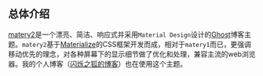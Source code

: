 ## 总体介绍

[matery2][1]是一个漂亮、简洁、响应式并采用`Material Design`设计的[Ghost][2]博客主题。`matery2`基于[Materialize][3]的CSS框架开发而成，相对于`matery1`而已，更强调移动优先的理念，对各种屏幕下的显示细节做了优化和处理，兼容主流的web浏览器。我的个人博客（[闪烁之狐的博客][5]）也在使用这个主题。


[1]: https://github.com/chenjiayin1990/ghost-matery
[2]: https://ghost.org/
[3]: http://materializecss.com/
[4]: http://fontawesome.io/
[5]: http://blinkfox.com/
